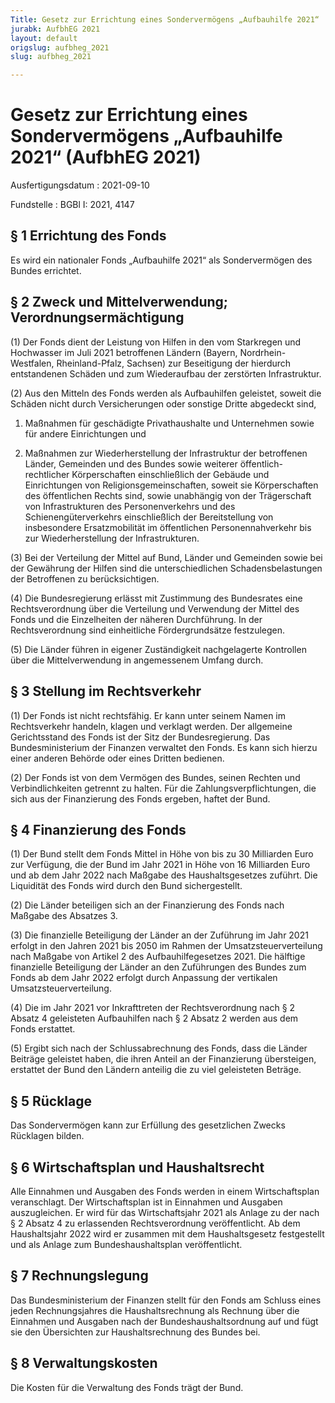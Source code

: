 ```yaml
---
Title: Gesetz zur Errichtung eines Sondervermögens „Aufbauhilfe 2021“
jurabk: AufbhEG 2021
layout: default
origslug: aufbheg_2021
slug: aufbheg_2021

---
```


# Gesetz zur Errichtung eines Sondervermögens „Aufbauhilfe 2021“ (AufbhEG 2021)

Ausfertigungsdatum
:   2021-09-10

Fundstelle
:   BGBl I: 2021, 4147


## § 1 Errichtung des Fonds

Es wird ein nationaler Fonds „Aufbauhilfe 2021“ als Sondervermögen des Bundes errichtet.


## § 2 Zweck und Mittelverwendung; Verordnungsermächtigung

(1) Der Fonds dient der Leistung von Hilfen in den vom Starkregen und Hochwasser im Juli 2021 betroffenen Ländern (Bayern, Nordrhein-Westfalen, Rheinland-Pfalz, Sachsen) zur Beseitigung der hierdurch entstandenen Schäden und zum Wiederaufbau der zerstörten Infrastruktur.

(2) Aus den Mitteln des Fonds werden als Aufbauhilfen geleistet, soweit die Schäden nicht durch Versicherungen oder sonstige Dritte abgedeckt sind,

1.  Maßnahmen für geschädigte Privathaushalte und Unternehmen sowie für andere Einrichtungen und


2.  Maßnahmen zur Wiederherstellung der Infrastruktur der betroffenen Länder, Gemeinden und des Bundes sowie weiterer öffentlich-rechtlicher Körperschaften einschließlich der Gebäude und Einrichtungen von Religionsgemeinschaften, soweit sie Körperschaften des öffentlichen Rechts sind, sowie unabhängig von der Trägerschaft von Infrastrukturen des Personenverkehrs und des Schienengüterverkehrs einschließlich der Bereitstellung von insbesondere Ersatzmobilität im öffentlichen Personennahverkehr bis zur Wiederherstellung der Infrastrukturen.




(3) Bei der Verteilung der Mittel auf Bund, Länder und Gemeinden sowie bei der Gewährung der Hilfen sind die unterschiedlichen Schadensbelastungen der Betroffenen zu berücksichtigen.

(4) Die Bundesregierung erlässt mit Zustimmung des Bundesrates eine Rechtsverordnung über die Verteilung und Verwendung der Mittel des Fonds und die Einzelheiten der näheren Durchführung. In der Rechtsverordnung sind einheitliche Fördergrundsätze festzulegen.

(5) Die Länder führen in eigener Zuständigkeit nachgelagerte Kontrollen über die Mittelverwendung in angemessenem Umfang durch.


## § 3 Stellung im Rechtsverkehr

(1) Der Fonds ist nicht rechtsfähig. Er kann unter seinem Namen im Rechtsverkehr handeln, klagen und verklagt werden. Der allgemeine Gerichtsstand des Fonds ist der Sitz der Bundesregierung. Das Bundesministerium der Finanzen verwaltet den Fonds. Es kann sich hierzu einer anderen Behörde oder eines Dritten bedienen.

(2) Der Fonds ist von dem Vermögen des Bundes, seinen Rechten und Verbindlichkeiten getrennt zu halten. Für die Zahlungsverpflichtungen, die sich aus der Finanzierung des Fonds ergeben, haftet der Bund.


## § 4 Finanzierung des Fonds

(1) Der Bund stellt dem Fonds Mittel in Höhe von bis zu 30 Milliarden Euro zur Verfügung, die der Bund im Jahr 2021 in Höhe von 16 Milliarden Euro und ab dem Jahr 2022 nach Maßgabe des Haushaltsgesetzes zuführt. Die Liquidität des Fonds wird durch den Bund sichergestellt.

(2) Die Länder beteiligen sich an der Finanzierung des Fonds nach Maßgabe des Absatzes 3.

(3) Die finanzielle Beteiligung der Länder an der Zuführung im Jahr 2021 erfolgt in den Jahren 2021 bis 2050 im Rahmen der Umsatzsteuerverteilung nach Maßgabe von Artikel 2 des Aufbauhilfegesetzes 2021. Die hälftige finanzielle Beteiligung der Länder an den Zuführungen des Bundes zum Fonds ab dem Jahr 2022 erfolgt durch Anpassung der vertikalen Umsatzsteuerverteilung.

(4) Die im Jahr 2021 vor Inkrafttreten der Rechtsverordnung nach § 2 Absatz 4 geleisteten Aufbauhilfen nach § 2 Absatz 2 werden aus dem Fonds erstattet.

(5) Ergibt sich nach der Schlussabrechnung des Fonds, dass die Länder Beiträge geleistet haben, die ihren Anteil an der Finanzierung übersteigen, erstattet der Bund den Ländern anteilig die zu viel geleisteten Beträge.


## § 5 Rücklage

Das Sondervermögen kann zur Erfüllung des gesetzlichen Zwecks Rücklagen bilden.


## § 6 Wirtschaftsplan und Haushaltsrecht

Alle Einnahmen und Ausgaben des Fonds werden in einem Wirtschaftsplan veranschlagt. Der Wirtschaftsplan ist in Einnahmen und Ausgaben auszugleichen. Er wird für das Wirtschaftsjahr 2021 als Anlage zu der nach § 2 Absatz 4 zu erlassenden Rechtsverordnung veröffentlicht. Ab dem Haushaltsjahr 2022 wird er zusammen mit dem Haushaltsgesetz festgestellt und als Anlage zum Bundeshaushaltsplan veröffentlicht.


## § 7 Rechnungslegung

Das Bundesministerium der Finanzen stellt für den Fonds am Schluss eines jeden Rechnungsjahres die Haushaltsrechnung als Rechnung über die Einnahmen und Ausgaben nach der Bundeshaushaltsordnung auf und fügt sie den Übersichten zur Haushaltsrechnung des Bundes bei.


## § 8 Verwaltungskosten

Die Kosten für die Verwaltung des Fonds trägt der Bund.

